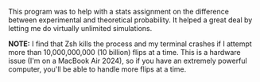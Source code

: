 This program was to help with a stats assignment on the difference between experimental and theoretical probability. It helped a great deal by letting me do virtually unlimited simulations.

<strong>NOTE:</strong> I find that Zsh kills the process and my terminal crashes if I attempt more than 10,000,000,000 (10 billion) flips at a time. 
This is a hardware issue (I'm on a MacBook Air 2024), so if you have an extremely powerful computer, you'll be able to handle more flips at a time.
